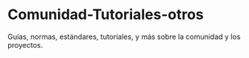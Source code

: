 # Comunidad-Tutoriales-otros
Guías, normas, estándares, tutoriales, y más sobre la comunidad y los proyectos.
